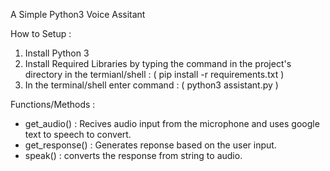 A Simple Python3 Voice Assitant 

How to Setup :


1. Install Python 3
2. Install Required Libraries by typing the command in the project's directory in the termianl/shell :
      ( pip install -r requirements.txt )
3. In the terminal/shell enter command : ( python3 assistant.py )



Functions/Methods :


  - get_audio() : Recives audio input from the microphone and uses google text to speech to convert.
  - get_response() : Generates reponse based on the user input.
  - speak() : converts the response from string to audio.


